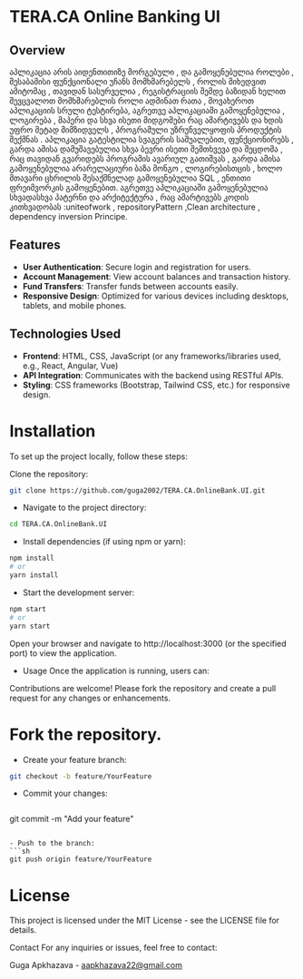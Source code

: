 # TERA.CA Online Banking UI

## Overview

აპლიკაცია არის აიდენთითიზე მორგებული , და   გამოყენებულია  როლები , შესაბამისი ფუნქციონალი  უჩანს მომხმარებელს , როლის მიხედვით ამიტომაც ,  თავიდან  სასურველია , რეგისტრაციის შემდე ბაზიდან ხელით შევცვალოთ მომხმარებლის როლი
ადმინათ  რათა , მოვახეროთ აპლიკაციის სრული ტესტირება, აგრეთვე აპლიკაციაში გამოყენებულია , ლოგირება , მაპერი და სხვა  ისეთი მიდგომები რაც ამარტივებს და ხდის  უფრო მეტად  მიმზიდველს , პროგრამული უზრუნველყოფის  პროდუქტის შექმნას .
აპლიკაცია გატესტილია  სვაგერის საშუალებით, ფუნქციონირებს , გარდა ამისა დამუშავებულია სხვა  ბევრი ისეთი შემთხვევა  და შეცდომა , რაც თავიდან გვარიდებს პროგრამის ავარიულ გათიშვას , გარდა ამისა  გამოყენებულია არარელაციური ბაზა მონგო ,  ლოგირებისთცის , ხოლო მთავარი ცხრილის შესაქმნელად გამოყენებულია SQL , ენთითი ფრეიმვორკის გამოყენებით. აგრეთვე აპლიკაციაში გამოყენებულია  სხვადასხვა პატერნი და არქიტექტურა , რაც ამარტივებს  კოდის კითხვადობას :uniteofwork , repositoryPattern ,Clean architecture , dependency inversion Principe.

## Features

- **User Authentication**: Secure login and registration for users.
- **Account Management**: View account balances and transaction history.
- **Fund Transfers**: Transfer funds between accounts easily.
- **Responsive Design**: Optimized for various devices including desktops, tablets, and mobile phones.

## Technologies Used

- **Frontend**: HTML, CSS, JavaScript (or any frameworks/libraries used, e.g., React, Angular, Vue)
- **API Integration**: Communicates with the backend using RESTful APIs.
- **Styling**: CSS frameworks (Bootstrap, Tailwind CSS, etc.) for responsive design.

# Installation

To set up the project locally, follow these steps:

Clone the repository:

   ```bash
   git clone https://github.com/guga2002/TERA.CA.OnlineBank.UI.git
   ```
- Navigate to the project directory:

```sh
cd TERA.CA.OnlineBank.UI
```
- Install dependencies (if using npm or yarn):
```sh
npm install
# or
yarn install
```

- Start the development server:

```sh
npm start
# or
yarn start
```

Open your browser and navigate to http://localhost:3000 (or the specified port) to view the application.

- Usage
Once the application is running, users can:

Contributions are welcome! Please fork the repository and create a pull request for any changes or enhancements.

# Fork the repository.

- Create your feature branch:

```sh
git checkout -b feature/YourFeature
```

- Commit your changes:
  ```sh
git commit -m "Add your feature"
```

- Push to the branch:
```sh
git push origin feature/YourFeature
```

# License
This project is licensed under the MIT License - see the LICENSE file for details.

Contact
For any inquiries or issues, feel free to contact:

Guga Apkhazava - aapkhazava22@gmail.com


